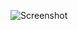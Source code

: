 ![Screenshot](https://user-images.githubusercontent.com/90151937/136227375-a4aa0e36-5f8f-4887-8033-69f605abe780.png)